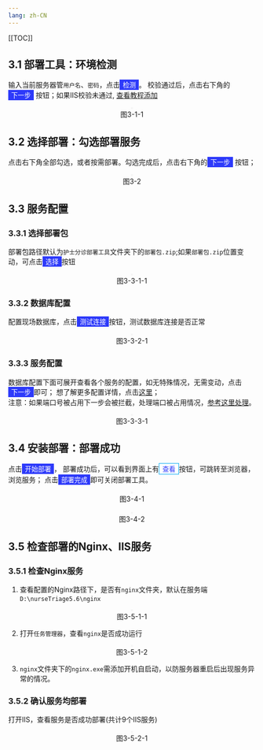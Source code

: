 ```yaml
---
lang: zh-CN
---
```


[[TOC]]


## 3.1 部署工具：环境检测

输入当前服务器管`用户名`、`密码`，点击<button style="background:#2d3afa;color:#ffffff;border:none;">检测</button>。
校验通过后，点击右下角的<button style="background:#2d3afa;color:#ffffff;border:none;">下一步</button>
按钮；如果IIS校验未通过, [查看教程添加](/pages/V5.6/faq/software-deploy/1.IIS功能添加或检查.html#_1-1-添加iis)
<div style="display:flex;flex-direction: column;justify-content: center;align-items: center; width: 100%;">
 <img style="border: 2px #f5f5f5 solid" src="/image/5.6img/soft-deploy/install-step/部署工具新版-环境检测.png" alt="">
 <span>图3-1-1</span>
</div>

## 3.2 选择部署：勾选部署服务

点击右下角全部勾选，或者按需部署。勾选完成后，点击右下角的<button style="background:#2d3afa;color:#ffffff;border:none;">下一步</button>
                 按钮；

<div style="display:flex;flex-direction: column;justify-content: center;align-items: center; width: 100%;">
 <img style="border: 2px #f5f5f5 solid" src="/image/5.6img/soft-deploy/install-step/部署工具新版-选择部署.png" alt="">
 <span>图3-2</span>
</div>

## 3.3 服务配置

### 3.3.1 选择部署包

部署包路径默认为`护士分诊部署工具`文件夹下的`部署包.zip`;如果`部署包.zip`位置变动，可点击<button style="background:#2d3afa;color:#ffffff;border:none;">
选择</button>按钮

<div style="display:flex;flex-direction: column;justify-content: center;align-items: center; width: 100%;">
 <img style="border: 2px #f5f5f5 solid" src="/image/5.6img/soft-deploy/install-step/部署工具新版-服务配置.png" alt="">
 <span>图3-3-1-1</span>
</div>

### 3.3.2 数据库配置

配置现场数据库，点击<button style="background:#2d3afa;color:#ffffff;border:none;">测试连接</button>按钮，测试数据库连接是否正常

<div style="display:flex;flex-direction: column;justify-content: center;align-items: center; width: 100%;">
 <img style="border: 2px #f5f5f5 solid" src="/image/5.6img/soft-deploy/install-step/部署工具新版-服务配置.png" alt="">
 <span>图3-3-2-1</span>
</div>

### 3.3.3 服务配置

数据库配置下面可展开查看各个服务的配置，如无特殊情况，无需变动，点击<button style="background:#2d3afa;color:#ffffff;border:none;">下一步</button>即可；
想了解更多配置详情，点击[这里](/pages/V5.6/faq/software-deploy/服务配置详情.md)；<br/>
注意：如果端口号被占用下一步会被拦截，处理端口被占用情况，[参考这里处理](/pages/V5.6/faq/software-deploy/4.处理端口被占用情况.html)。
<div style="display:flex;flex-direction: column;justify-content: center;align-items: center; width: 100%;">
 <img style="border: 2px #f5f5f5 solid" src="/image/5.6img/soft-deploy/install-step/部署工具新版-服务配置详细.png" alt="">
 <span>图3-3-3-1</span>
</div>


## 3.4 安装部署：部署成功

点击<button style="background:#2d3afa;color:#ffffff;border:none;">开始部署</button>，
部署成功后，可以看到界面上有<button style="background:#ffffff;color:#2d3afa;border:1px #03A9F3 solid;">查看</button>按钮，可跳转至浏览器，浏览服务；
点击<button style="background:#2d3afa;color:#ffffff;border:none;">部署完成</button>即可关闭部署工具。

<div style="display:flex;flex-direction: column;justify-content: center;align-items: center; width: 100%;">
 <img style="border: 2px #f5f5f5 solid" src="/image/5.6img/soft-deploy/install-step/部署工具新版-安装部署.png" alt="">
 <span>图3-4-1</span>
</div>
<br/>
<div style="display:flex;flex-direction: column;justify-content: center;align-items: center; width: 100%;">
 <img style="border: 2px #f5f5f5 solid" src="/image/5.6img/soft-deploy/install-step/部署工具新版-部署成功.png" alt="">
 <span>图3-4-2</span>
</div>

## 3.5 检查部署的Nginx、IIS服务

### 3.5.1 检查Nginx服务

1. 查看配置的Nginx路径下，是否有`nginx`文件夹，默认在服务端`D:\nurseTriage5.6\nginx`

<div style="display:flex;flex-direction: column;justify-content: center;align-items: center; width: 100%;">
 <img style="border: 2px #f5f5f5 solid" src="/image/5.6img/服务所在目录.png" alt="">
 <span>图3-5-1-1</span>
</div>

2. 打开`任务管理器`，查看`nginx`是否成功运行

<div style="display:flex;flex-direction: column;justify-content: center;align-items: center; width: 100%;">
 <img style="border: 2px #f5f5f5 solid" src="/image/5.6img/Nginx-任务管理器.png" alt="">
 <span>图3-5-1-2</span>
</div>

3. `nginx`文件夹下的`nginx.exe`需添加开机自启动，以防服务器重启后出现服务异常的情况。

### 3.5.2 确认服务均部署
 
打开IIS，查看服务是否成功部署(共计9个IIS服务)

<div style="display:flex;flex-direction: column;justify-content: center;align-items: center; width: 100%;">
 <img style="border: 2px #f5f5f5 solid" src="/image/5.6img/IIS-服务站点.png" alt="">
 <span>图3-5-2-1</span>
</div>


